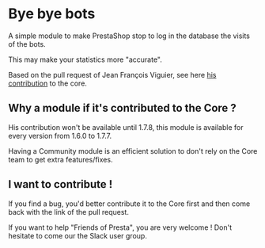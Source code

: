 # Bye bye bots

A simple module to make PrestaShop stop to log in the database the visits of the bots.

This may make your statistics more "accurate".

Based on the pull request of Jean François Viguier, see here [his contribution](https://github.com/PrestaShop/PrestaShop/pull/17322) to the core.

## Why a module if it's contributed to the Core ?

His contribution won't be available until 1.7.8, this module is available for every version from 1.6.0 to 1.7.7.

Having a Community module is an efficient solution to don't rely on the Core team to get extra features/fixes.

## I want to contribute !

If you find a bug, you'd better contribute it to the Core first and then come back with the link of the pull request.

If you want to help "Friends of Presta", you are very welcome ! Don't hesitate to come our the Slack user group.
